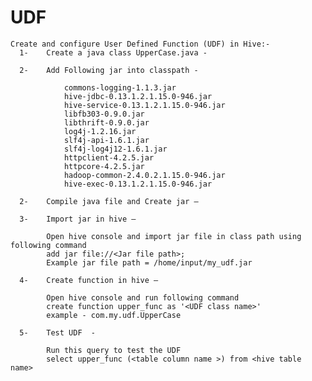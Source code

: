 # UDF
    Create and configure User Defined Function (UDF) in Hive:- 
      1-	Create a java class UpperCase.java - 
      
      2-    Add Following jar into classpath -
      
                commons-logging-1.1.3.jar
            	hive-jdbc-0.13.1.2.1.15.0-946.jar
            	hive-service-0.13.1.2.1.15.0-946.jar
            	libfb303-0.9.0.jar
            	libthrift-0.9.0.jar
            	log4j-1.2.16.jar
            	slf4j-api-1.6.1.jar
            	slf4j-log4j12-1.6.1.jar
            	httpclient-4.2.5.jar
            	httpcore-4.2.5.jar
            	hadoop-common-2.4.0.2.1.15.0-946.jar
            	hive-exec-0.13.1.2.1.15.0-946.jar
      
      2-	Compile java file and Create jar –
      
      3-	Import jar in hive – 
      
            Open hive console and import jar file in class path using following command
            add jar file://<Jar file path>;
            Example jar file path = /home/input/my_udf.jar

      4-	Create function in hive –
      
            Open hive console and run following command
            create function upper_func as '<UDF class name>'
            example - com.my.udf.UpperCase
       
      5-	Test UDF  -
      
            Run this query to test the UDF
            select upper_func (<table column name >) from <hive table name>
